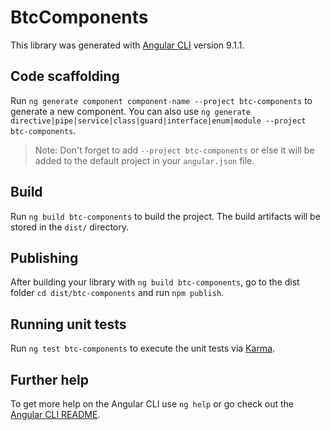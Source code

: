# BtcComponents

This library was generated with [Angular CLI](https://github.com/angular/angular-cli) version 9.1.1.

## Code scaffolding

Run `ng generate component component-name --project btc-components` to generate a new component. You can also use `ng generate directive|pipe|service|class|guard|interface|enum|module --project btc-components`.
> Note: Don't forget to add `--project btc-components` or else it will be added to the default project in your `angular.json` file. 

## Build

Run `ng build btc-components` to build the project. The build artifacts will be stored in the `dist/` directory.

## Publishing

After building your library with `ng build btc-components`, go to the dist folder `cd dist/btc-components` and run `npm publish`.

## Running unit tests

Run `ng test btc-components` to execute the unit tests via [Karma](https://karma-runner.github.io).

## Further help

To get more help on the Angular CLI use `ng help` or go check out the [Angular CLI README](https://github.com/angular/angular-cli/blob/master/README.md).

